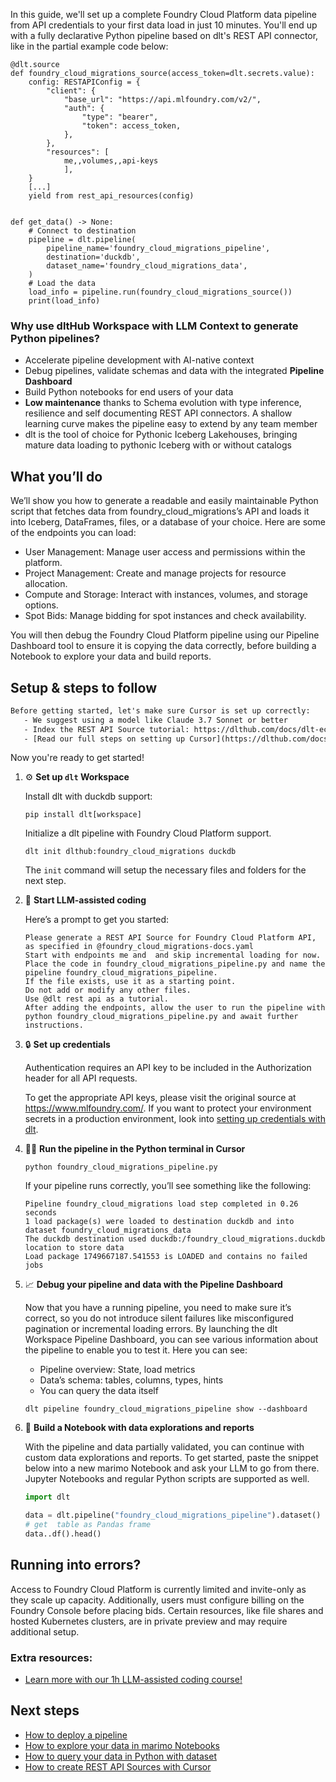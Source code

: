 In this guide, we'll set up a complete Foundry Cloud Platform data pipeline from API credentials to your first data load in just 10 minutes. You'll end up with a fully declarative Python pipeline based on dlt's REST API connector, like in the partial example code below:

```python-outcome
@dlt.source
def foundry_cloud_migrations_source(access_token=dlt.secrets.value):
    config: RESTAPIConfig = {
        "client": {
            "base_url": "https://api.mlfoundry.com/v2/",
            "auth": {
                "type": "bearer",
                "token": access_token,
            },
        },
        "resources": [
            me,,volumes,,api-keys
            ],
    }
    [...]
    yield from rest_api_resources(config)


def get_data() -> None:
    # Connect to destination
    pipeline = dlt.pipeline(
        pipeline_name='foundry_cloud_migrations_pipeline',
        destination='duckdb',
        dataset_name='foundry_cloud_migrations_data', 
    )
    # Load the data
    load_info = pipeline.run(foundry_cloud_migrations_source())
    print(load_info) 
```

### Why use dltHub Workspace with LLM Context to generate Python pipelines?

- Accelerate pipeline development with AI-native context
- Debug pipelines, validate schemas and data with the integrated **Pipeline Dashboard**
- Build Python notebooks for end users of your data
- **Low maintenance** thanks to Schema evolution with type inference, resilience and self documenting REST API connectors. A shallow learning curve makes the pipeline easy to extend by any team member
- dlt is the tool of choice for Pythonic Iceberg Lakehouses, bringing mature data loading to pythonic Iceberg with or without catalogs

## What you’ll do

We’ll show you how to generate a readable and easily maintainable Python script that fetches data from foundry_cloud_migrations’s API and loads it into Iceberg, DataFrames, files, or a database of your choice. Here are some of the endpoints you can load:

- User Management: Manage user access and permissions within the platform.
- Project Management: Create and manage projects for resource allocation.
- Compute and Storage: Interact with instances, volumes, and storage options.
- Spot Bids: Manage bidding for spot instances and check availability.

You will then debug the Foundry Cloud Platform pipeline using our Pipeline Dashboard tool to ensure it is copying the data correctly, before building a Notebook to explore your data and build reports.

## Setup & steps to follow

```default
Before getting started, let's make sure Cursor is set up correctly:
   - We suggest using a model like Claude 3.7 Sonnet or better
   - Index the REST API Source tutorial: https://dlthub.com/docs/dlt-ecosystem/verified-sources/rest_api/ and add it to context as **@dlt rest api**
   - [Read our full steps on setting up Cursor](https://dlthub.com/docs/dlt-ecosystem/llm-tooling/cursor-restapi#23-configuring-cursor-with-documentation)
```

Now you're ready to get started!

1. ⚙️ **Set up `dlt` Workspace**
    
    Install dlt with duckdb support:
    ```shell
    pip install dlt[workspace]
    ```

    Initialize a dlt pipeline with Foundry Cloud Platform support.
    ```shell
    dlt init dlthub:foundry_cloud_migrations duckdb
    ```

    The `init` command will setup the necessary files and folders for the next step.
    
2. 🤠 **Start LLM-assisted coding**
    
    Here’s a prompt to get you started:
    
    ```prompt
    Please generate a REST API Source for Foundry Cloud Platform API, as specified in @foundry_cloud_migrations-docs.yaml 
    Start with endpoints me and  and skip incremental loading for now. 
    Place the code in foundry_cloud_migrations_pipeline.py and name the pipeline foundry_cloud_migrations_pipeline. 
    If the file exists, use it as a starting point. 
    Do not add or modify any other files. 
    Use @dlt rest api as a tutorial. 
    After adding the endpoints, allow the user to run the pipeline with python foundry_cloud_migrations_pipeline.py and await further instructions.
    ```

    
3. 🔒 **Set up credentials** 
    
    Authentication requires an API key to be included in the Authorization header for all API requests.
    
    To get the appropriate API keys, please visit the original source at https://www.mlfoundry.com/.
    If you want to protect your environment secrets in a production environment, look into [setting up credentials with dlt](https://dlthub.com/docs/walkthroughs/add_credentials).
    
4. 🏃‍♀️ **Run the pipeline in the Python terminal in Cursor**
    
    ```shell
    python foundry_cloud_migrations_pipeline.py
    ```
    
    If your pipeline runs correctly, you’ll see something like the following:
    
    ```shell
    Pipeline foundry_cloud_migrations load step completed in 0.26 seconds
    1 load package(s) were loaded to destination duckdb and into dataset foundry_cloud_migrations_data
    The duckdb destination used duckdb:/foundry_cloud_migrations.duckdb location to store data
    Load package 1749667187.541553 is LOADED and contains no failed jobs
    ```
    
5. 📈 **Debug your pipeline and data with the Pipeline Dashboard**

    Now that you have a running pipeline, you need to make sure it’s correct, so you do not introduce silent failures like misconfigured pagination or incremental loading errors. By launching the dlt Workspace Pipeline Dashboard, you can see various information about the pipeline to enable you to test it. Here you can see:
    - Pipeline overview: State, load metrics
    - Data’s schema: tables, columns, types, hints
    - You can query the data itself
    
    ```shell
    dlt pipeline foundry_cloud_migrations_pipeline show --dashboard
    ```
    
6. 🐍 **Build a Notebook with data explorations and reports**

    With the pipeline and data partially validated, you can continue with custom data explorations and reports. To get started, paste the snippet below into a new marimo Notebook and ask your LLM to go from there. Jupyter Notebooks and regular Python scripts are supported as well.

    
    ```python
    import dlt

   data = dlt.pipeline("foundry_cloud_migrations_pipeline").dataset()
   # get  table as Pandas frame
   data..df().head()
    ```

## Running into errors?

Access to Foundry Cloud Platform is currently limited and invite-only as they scale up capacity. Additionally, users must configure billing on the Foundry Console before placing bids. Certain resources, like file shares and hosted Kubernetes clusters, are in private preview and may require additional setup.

### Extra resources:

- [Learn more with our 1h LLM-assisted coding course!](https://www.youtube.com/watch?v=GGid70rnJuM)

## Next steps

- [How to deploy a pipeline](https://dlthub.com/docs/walkthroughs/deploy-a-pipeline)
- [How to explore your data in marimo Notebooks](https://dlthub.com/docs/general-usage/dataset-access/marimo)
- [How to query your data in Python with dataset](https://dlthub.com/docs/general-usage/dataset-access/dataset)
- [How to create REST API Sources with Cursor](https://dlthub.com/docs/dlt-ecosystem/llm-tooling/cursor-restapi)